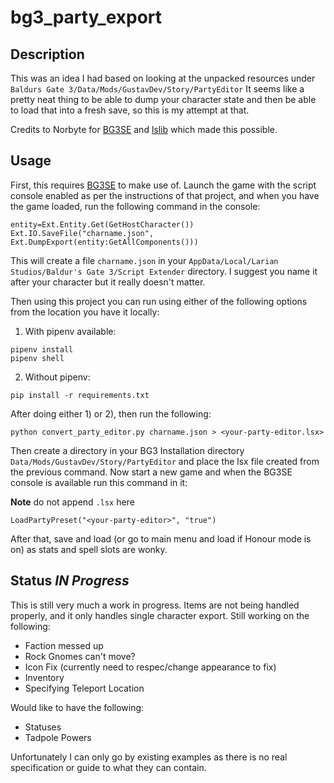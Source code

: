 bg3_party_export
================

## Description

This was an idea I had based on looking at the unpacked resources under `Baldurs Gate 3/Data/Mods/GustavDev/Story/PartyEditor`
It seems like a pretty neat thing to be able to dump your character state and then be able to load that into a fresh save,
so this is my attempt at that.

Credits to Norbyte for [BG3SE](https://github.com/Norbyte/bg3se/) and [lslib](https://github.com/Norbyte/lslib) which made this possible.

## Usage

First, this requires [BG3SE](https://github.com/Norbyte/bg3se/) to make use of.  Launch the game with the script console
enabled as per the instructions of that project, and when you have the game loaded, run the following command in the console:

```
entity=Ext.Entity.Get(GetHostCharacter())
Ext.IO.SaveFile("charname.json", Ext.DumpExport(entity:GetAllComponents()))
```

This will create a file `charname.json` in your `AppData/Local/Larian Studios/Baldur's Gate 3/Script Extender` directory.
I suggest you name it after your character but it really doesn't matter. 

Then using this project you can run using either of the following options from the location you have it locally:

1. With pipenv available:

```
pipenv install
pipenv shell
```

2. Without pipenv:

```
pip install -r requirements.txt
```

After doing either 1) or 2), then run the following:

```
python convert_party_editor.py charname.json > <your-party-editor.lsx>
```

Then create a directory in your BG3 Installation directory `Data/Mods/GustavDev/Story/PartyEditor` and place the lsx file
created  from the previous command.  Now start a new game and when the BG3SE console is available run this command in it:

**Note** do not append `.lsx` here

```
LoadPartyPreset("<your-party-editor>", "true")
```

After that, save and load (or go to main menu and load if Honour mode is on) as stats and spell slots are wonky.

## Status *IN Progress*

This is still very much a work in progress.  Items are not being handled properly, and it only handles single character
export.  Still working on the following:

* Faction messed up
* Rock Gnomes can't move?
* Icon Fix (currently need to respec/change appearance to fix)
* Inventory
* Specifying Teleport Location

Would like to have the following:

* Statuses
* Tadpole Powers

Unfortunately I can only go by existing examples as there is no real specification or guide to what they can contain.